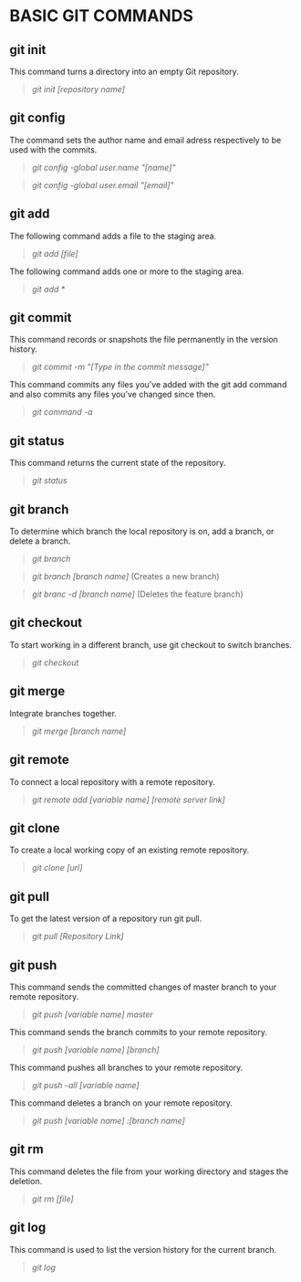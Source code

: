 # **BASIC GIT COMMANDS**




## **git init**

This command turns a directory into an empty Git repository. 


> *git init [repository name]*

## **git config**

The command sets the author name and email adress respectively to be used with the commits.



> *git config -global user.name "[name]"*

>*git config -global user.email "[email]"*

## **git add**

The following command adds a file to the staging area.


> *git add [file]*

The following command adds one or more to the staging area.

> *git add \**
## **git commit**

This command records or snapshots the file permanently in the version history.
> *git commit -m "[Type in the commit message]"*

This command commits any files you’ve added with the git add command and also commits any files you’ve changed since then.
>*git command -a*
## **git status**

This command returns the current state of the repository.
>*git status*
## **git branch**

To determine which branch the local repository is on, add a branch, or delete a branch.
>*git branch*

>*git branch [branch name]*     (Creates a new branch)

>*git branc -d [branch name]*    (Deletes the feature branch)
## **git checkout**

To start working in a different branch, use git checkout to switch branches.
>*git checkout*
## **git merge**

Integrate branches together.

>*git merge [branch name]*
## **git remote**

To connect a local repository with a remote repository.
>*git remote add [variable name] [remote server link]*
## **git clone**

To create a local working copy of an existing remote repository.
>*git clone [url]*
## **git pull**

To get the latest version of a repository run git pull. 

>*git pull [Repository Link]*
## **git push**

This command sends the committed changes of master branch to your remote repository.
>*git push [variable name] master*

This command sends the branch commits to your remote repository.

>*git push [variable name] [branch]*

This command pushes all branches to your remote repository.
>*git push -all [variable name]*

This command deletes a branch on your remote repository.
>*git push [variable name] :[branch name]*
## **git rm**

This command deletes the file from your working directory and stages the deletion.
>*git rm [file]*

## **git log**

This command is used to list the version history for the current branch.
>*git log*


























